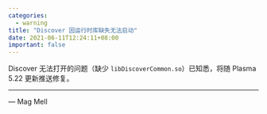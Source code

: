 ```yaml
---
categories:
  - warning
title: "Discover 因运行时库缺失无法启动"
date: 2021-06-11T12:24:11+08:00
important: false
---
```


Discover 无法打开的问题（缺少 `libDiscoverCommon.so`）已知悉，将随 Plasma 5.22 更新推送修复。

----

— Mag Mell
